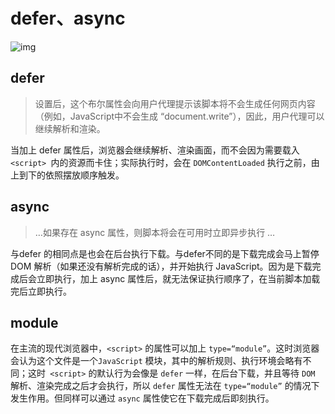 # defer、async

![img](/Users/edison/personal/awesome/docs/img/defer.jpeg)

## defer

> 设置后，这个布尔属性会向用户代理提示该脚本将不会生成任何网页内容（例如，JavaScript中不会生成 “document.write”），因此，用户代理可以继续解析和渲染。

当加上 defer 属性后，浏览器会继续解析、渲染画面，而不会因为需要载入 `<script> `内的资源而卡住；实际执行时，会在 `DOMContentLoaded` 执行之前，由上到下的依照摆放顺序触发。

## async

> …如果存在 async 属性，则脚本将会在可用时立即异步执行 …

与defer 的相同点是也会在后台执行下载。与defer不同的是下载完成会马上暂停 DOM 解析（如果还没有解析完成的话），并开始执行 JavaScript。因为是下载完成后会立即执行，加上 async 属性后，就无法保证执行顺序了，在当前脚本加载完后立即执行。

## module

在主流的现代浏览器中，`<script>` 的属性可以加上 `type=“module”`。这时浏览器会认为这个文件是一个`JavaScript` 模块，其中的解析规则、执行环境会略有不同；这时` <script>` 的默认行为会像是 `defer` 一样，在后台下载，并且等待 `DOM` 解析、渲染完成之后才会执行，所以 `defer` 属性无法在 `type=“module”` 的情况下发生作用。但同样可以通过 `async` 属性使它在下载完成后即刻执行。